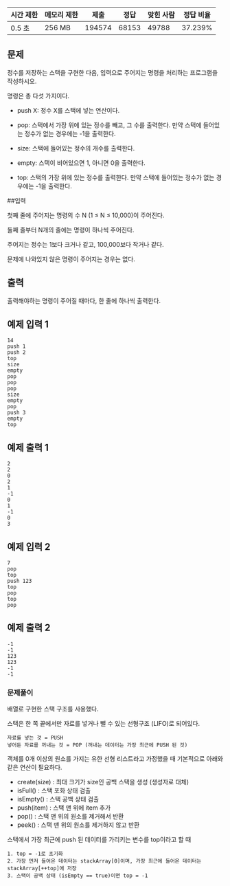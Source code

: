 | 시간 제한 | 메모리 제한 | 제출 | 정답 | 맞힌 사람 | 정답 비율 |
| --- | --- | --- | --- | --- | --- |
| 0.5 초 | 256 MB | 194574 | 68153 | 49788 | 37.239% |

## 문제

정수를 저장하는 스택을 구현한 다음, 입력으로 주어지는 명령을 처리하는 프로그램을 작성하시오.

명령은 총 다섯 가지이다.

- push X: 정수 X를 스택에 넣는 연산이다.

- pop: 스택에서 가장 위에 있는 정수를 빼고, 그 수를 출력한다.  만약 스택에 들어있는 정수가 없는 경우에는 -1을 출력한다.

- size: 스택에 들어있는 정수의 개수를 출력한다.

- empty: 스택이 비어있으면 1, 아니면 0을 출력한다.

- top: 스택의 가장 위에 있는 정수를 출력한다. 만약 스택에 들어있는 정수가 없는 경우에는 -1을 출력한다.

##입력

첫째 줄에 주어지는 명령의 수 N (1 ≤ N ≤ 10,000)이 주어진다. 

둘째 줄부터 N개의 줄에는 명령이 하나씩 주어진다. 

주어지는 정수는 1보다 크거나 같고, 100,000보다 작거나 같다. 

문제에 나와있지 않은 명령이 주어지는 경우는 없다.

## 출력

출력해야하는 명령이 주어질 때마다, 한 줄에 하나씩 출력한다.

## 예제 입력 1

```
14
push 1
push 2
top
size
empty
pop
pop
pop
size
empty
pop
push 3
empty
top
```

## 예제 출력 1

```
2
2
0
2
1
-1
0
1
-1
0
3
```

## 예제 입력 2

```
7
pop
top
push 123
top
pop
top
pop
```

## 예제 출력 2

```
-1
-1
123
123
-1
-1
```

### 문제풀이

배열로 구현한 스택 구조를 사용했다.

스택은 한 쪽 끝에서만 자료를 넣거나 뺄 수 있는 선형구조 (LIFO)로 되어있다. 

```
자료를 넣는 것 = PUSH
넣어둔 자료를 꺼내는 것 = POP (꺼내는 데이터는 가장 최근에 PUSH 된 것)
```

객체를 0개 이상의 원소를 가지는 유한 선형 리스트라고 가정했을 때 기본적으로 아래와 같은 연산이 필요하다.

- create(size) : 최대 크기가 size인 공백 스택을 생성 (생성자로 대체)
- isFull() : 스택 포화 상태 검출
- isEmpty() : 스택 공백 상태 검출
- push(item) : 스택 맨 위에 item 추가
- pop() : 스택 맨 위의 원소를 제거해서 반환
- peek() : 스택 맨 위의 원소를 제거하지 않고 반환

스택에서 가장 최근에 push 된 데이터를 가리키는 변수를 top이라고 할 때 
```
1. top = -1로 초기화
2. 가장 먼저 들어온 데이터는 stackArray[0]이며, 가장 최근에 들어온 데이터는 stackArray[++top]에 저장 
3. 스택이 공백 상태 (isEmpty == true)이면 top = -1
```